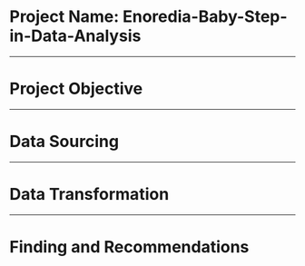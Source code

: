 # Project Name: Enoredia-Baby-Step-in-Data-Analysis

--------------

# Project Objective

--------------

# Data Sourcing

--------------

# Data Transformation

---------------

# Finding and Recommendations
